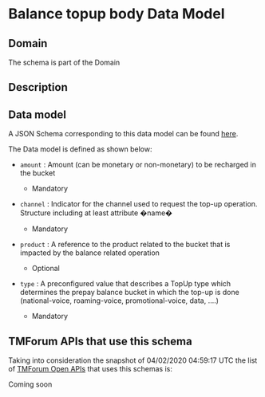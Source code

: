 # Balance topup body Data Model

## Domain

The  schema is part of the  Domain

## Description



## Data model

A JSON Schema corresponding to this data model can be found
[here](https://github.com/tmforum-rand/schemas/blob/candidates/Customer/BalanceTopupBody.schema.json).

The Data model is defined as shown below:

- `amount` : Amount (can be monetary or non-monetary) to be recharged in the bucket

  - Mandatory


- `channel` : Indicator for the channel used to request the top-up operation. Structure including at least attribute �name�

  - Mandatory


- `product` : A reference to the product related to the bucket that is impacted by the balance related operation

  - Optional


- `type` : A preconfigured value that describes a TopUp type which determines the prepay balance bucket in which the top-up is done (national-voice, roaming-voice, promotional-voice, data, ....)

  - Mandatory






## TMForum APIs that use this schema

Taking into consideration the snapshot of 04/02/2020 04:59:17 UTC the list of [TMForum Open APIs](https://www.tmforum.org/open-apis/) that uses this schemas is:

Coming soon
